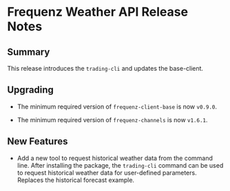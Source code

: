 # Frequenz Weather API Release Notes

## Summary

This release introduces the `trading-cli` and updates the base-client.

## Upgrading

- The minimum required version of `frequenz-client-base` is now `v0.9.0`.

- The minimum required version of `frequenz-channels` is now `v1.6.1`.

## New Features

* Add a new tool to request historical weather data from the command
  line.  After installing the package, the `trading-cli` command can be
  used to request historical weather data for user-defined parameters.
  Replaces the historical forecast example.
